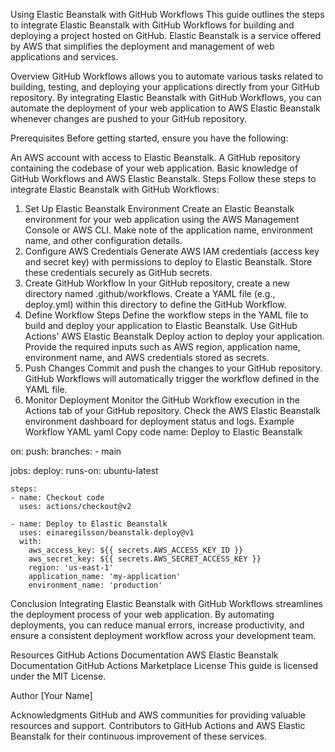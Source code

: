 
Using Elastic Beanstalk with GitHub Workflows
This guide outlines the steps to integrate Elastic Beanstalk with GitHub Workflows for building and deploying a project hosted on GitHub. Elastic Beanstalk is a service offered by AWS that simplifies the deployment and management of web applications and services.

Overview
GitHub Workflows allows you to automate various tasks related to building, testing, and deploying your applications directly from your GitHub repository. By integrating Elastic Beanstalk with GitHub Workflows, you can automate the deployment of your web application to AWS Elastic Beanstalk whenever changes are pushed to your GitHub repository.

Prerequisites
Before getting started, ensure you have the following:

An AWS account with access to Elastic Beanstalk.
A GitHub repository containing the codebase of your web application.
Basic knowledge of GitHub Workflows and AWS Elastic Beanstalk.
Steps
Follow these steps to integrate Elastic Beanstalk with GitHub Workflows:

1. Set Up Elastic Beanstalk Environment
Create an Elastic Beanstalk environment for your web application using the AWS Management Console or AWS CLI.
Make note of the application name, environment name, and other configuration details.
2. Configure AWS Credentials
Generate AWS IAM credentials (access key and secret key) with permissions to deploy to Elastic Beanstalk.
Store these credentials securely as GitHub secrets.
3. Create GitHub Workflow
In your GitHub repository, create a new directory named .github/workflows.
Create a YAML file (e.g., deploy.yml) within this directory to define the GitHub Workflow.
4. Define Workflow Steps
Define the workflow steps in the YAML file to build and deploy your application to Elastic Beanstalk.
Use GitHub Actions' AWS Elastic Beanstalk Deploy action to deploy your application. Provide the required inputs such as AWS region, application name, environment name, and AWS credentials stored as secrets.
5. Push Changes
Commit and push the changes to your GitHub repository.
GitHub Workflows will automatically trigger the workflow defined in the YAML file.
6. Monitor Deployment
Monitor the GitHub Workflow execution in the Actions tab of your GitHub repository.
Check the AWS Elastic Beanstalk environment dashboard for deployment status and logs.
Example Workflow YAML
yaml
Copy code
name: Deploy to Elastic Beanstalk

on:
  push:
    branches:
      - main

jobs:
  deploy:
    runs-on: ubuntu-latest

    steps:
    - name: Checkout code
      uses: actions/checkout@v2

    - name: Deploy to Elastic Beanstalk
      uses: einaregilsson/beanstalk-deploy@v1
      with:
        aws_access_key: ${{ secrets.AWS_ACCESS_KEY_ID }}
        aws_secret_key: ${{ secrets.AWS_SECRET_ACCESS_KEY }}
        region: 'us-east-1'
        application_name: 'my-application'
        environment_name: 'production'
Conclusion
Integrating Elastic Beanstalk with GitHub Workflows streamlines the deployment process of your web application. By automating deployments, you can reduce manual errors, increase productivity, and ensure a consistent deployment workflow across your development team.

Resources
GitHub Actions Documentation
AWS Elastic Beanstalk Documentation
GitHub Actions Marketplace
License
This guide is licensed under the MIT License.

Author
[Your Name]

Acknowledgments
GitHub and AWS communities for providing valuable resources and support.
Contributors to GitHub Actions and AWS Elastic Beanstalk for their continuous improvement of these services.
